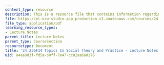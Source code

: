 ```yaml
---
content_type: resource
description: This is a resource file that contains information regarding session 24.
file: https://ol-ocw-studio-app-production.s3.amazonaws.com/courses/24-236-topics-in-social-theory-and-practice-race-and-racism-fall-2014/a4aa983ffd5ab0ff7e47cc02aa6a0176_MIT24_236F14_Sess24.pdf
file_type: application/pdf
learning_resource_types:
- Lecture Notes
parent_title: Lecture Notes
parent_type: CourseSection
resourcetype: Document
title: '24.236F14 Topics In Social Theory and Practice - Lecture Notes: Racial Profiling'
uid: a4aa983f-fd5a-b0ff-7e47-cc02aa6a0176
---
```

